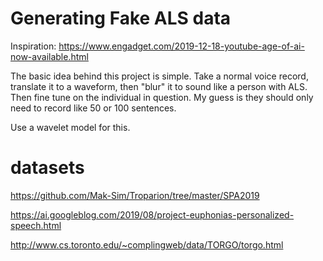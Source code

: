 # Generating Fake ALS data

Inspiration: https://www.engadget.com/2019-12-18-youtube-age-of-ai-now-available.html

The basic idea behind this project is simple.  Take a normal voice record, translate it to a waveform, then "blur" it to sound like a person with ALS.  Then fine tune on the individual in question.  My guess is they should only need to record like 50 or 100 sentences.  

Use a wavelet model for this.

# datasets

https://github.com/Mak-Sim/Troparion/tree/master/SPA2019

https://ai.googleblog.com/2019/08/project-euphonias-personalized-speech.html

http://www.cs.toronto.edu/~complingweb/data/TORGO/torgo.html